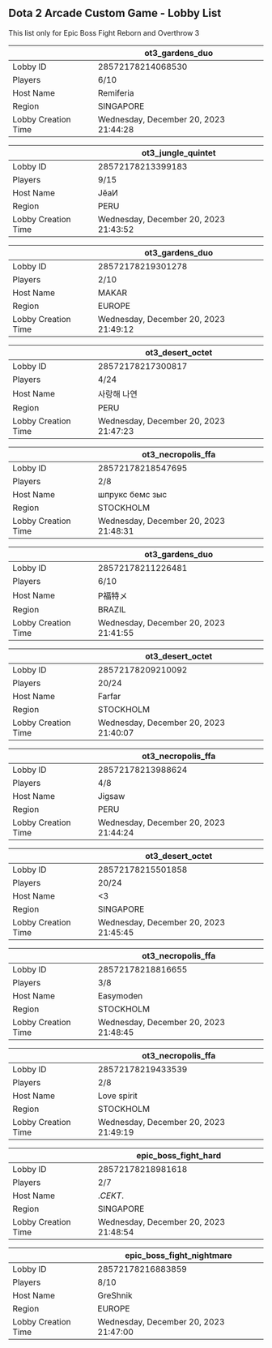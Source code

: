 ## Dota 2 Arcade Custom Game - Lobby List

This list only for Epic Boss Fight Reborn and Overthrow 3

|  | ot3_gardens_duo |
| ------ | ------ |
| Lobby ID | 28572178214068530 |
| Players | 6/10 |
| Host Name | Remiferia |
| Region | SINGAPORE |
| Lobby Creation Time | Wednesday, December 20, 2023 21:44:28 |


|  | ot3_jungle_quintet |
| ------ | ------ |
| Lobby ID | 28572178213399183 |
| Players | 9/15 |
| Host Name | JĕaИ |
| Region | PERU |
| Lobby Creation Time | Wednesday, December 20, 2023 21:43:52 |


|  | ot3_gardens_duo |
| ------ | ------ |
| Lobby ID | 28572178219301278 |
| Players | 2/10 |
| Host Name | MAKAR |
| Region | EUROPE |
| Lobby Creation Time | Wednesday, December 20, 2023 21:49:12 |


|  | ot3_desert_octet |
| ------ | ------ |
| Lobby ID | 28572178217300817 |
| Players | 4/24 |
| Host Name | 사랑해 나연 |
| Region | PERU |
| Lobby Creation Time | Wednesday, December 20, 2023 21:47:23 |


|  | ot3_necropolis_ffa |
| ------ | ------ |
| Lobby ID | 28572178218547695 |
| Players | 2/8 |
| Host Name | шпрукс бемс зыс |
| Region | STOCKHOLM |
| Lobby Creation Time | Wednesday, December 20, 2023 21:48:31 |


|  | ot3_gardens_duo |
| ------ | ------ |
| Lobby ID | 28572178211226481 |
| Players | 6/10 |
| Host Name | P福特メ |
| Region | BRAZIL |
| Lobby Creation Time | Wednesday, December 20, 2023 21:41:55 |


|  | ot3_desert_octet |
| ------ | ------ |
| Lobby ID | 28572178209210092 |
| Players | 20/24 |
| Host Name | Farfar |
| Region | STOCKHOLM |
| Lobby Creation Time | Wednesday, December 20, 2023 21:40:07 |


|  | ot3_necropolis_ffa |
| ------ | ------ |
| Lobby ID | 28572178213988624 |
| Players | 4/8 |
| Host Name | Jigsaw |
| Region | PERU |
| Lobby Creation Time | Wednesday, December 20, 2023 21:44:24 |


|  | ot3_desert_octet |
| ------ | ------ |
| Lobby ID | 28572178215501858 |
| Players | 20/24 |
| Host Name | <3 |
| Region | SINGAPORE |
| Lobby Creation Time | Wednesday, December 20, 2023 21:45:45 |


|  | ot3_necropolis_ffa |
| ------ | ------ |
| Lobby ID | 28572178218816655 |
| Players | 3/8 |
| Host Name | Easymoden |
| Region | STOCKHOLM |
| Lobby Creation Time | Wednesday, December 20, 2023 21:48:45 |


|  | ot3_necropolis_ffa |
| ------ | ------ |
| Lobby ID | 28572178219433539 |
| Players | 2/8 |
| Host Name | Love spirit |
| Region | STOCKHOLM |
| Lobby Creation Time | Wednesday, December 20, 2023 21:49:19 |


|  | epic_boss_fight_hard |
| ------ | ------ |
| Lobby ID | 28572178218981618 |
| Players | 2/7 |
| Host Name | ._CEKT_. |
| Region | SINGAPORE |
| Lobby Creation Time | Wednesday, December 20, 2023 21:48:54 |


|  | epic_boss_fight_nightmare |
| ------ | ------ |
| Lobby ID | 28572178216883859 |
| Players | 8/10 |
| Host Name | GreShnik |
| Region | EUROPE |
| Lobby Creation Time | Wednesday, December 20, 2023 21:47:00 |


